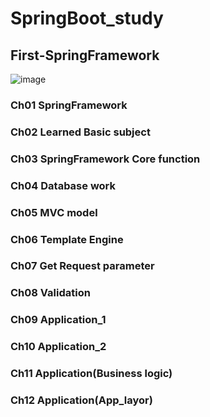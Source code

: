 # SpringBoot_study
## First-SpringFramework
![image](https://github.com/Hyunje1128/SpringBoot_study/assets/105627475/a2f75762-b162-4841-bbd4-ace086e233db)

### Ch01 SpringFramework
### Ch02 Learned Basic subject
### Ch03 SpringFramework Core function
### Ch04 Database work
### Ch05 MVC model
### Ch06 Template Engine
### Ch07 Get Request parameter
### Ch08 Validation
### Ch09 Application_1
### Ch10 Application_2
### Ch11 Application(Business logic)
### Ch12 Application(App_layor)
